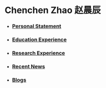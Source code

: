 # Chenchen Zhao 赵晨辰

- ### [Personal Statement](Contents/ps.md)
- ### [Education Experience](Contents/edu_exp.md)
- ### [Research Experience](Contents/research_exp.md)
- ### [Recent News](Contents/recent_news.md)
- ### [Blogs](Contents/blogs.md)

